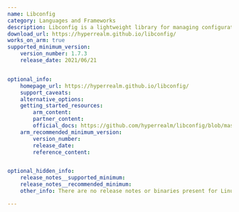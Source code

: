 ```yaml
---
name: Libconfig
category: Languages and Frameworks
description: Libconfig is a lightweight library for managing configuration files, particularly designed for applications requiring flexible and efficient configuration data handling.
download_url: https://hyperrealm.github.io/libconfig/
works_on_arm: true
supported_minimum_version: 
    version_number: 1.7.3
    release_date: 2021/06/21


optional_info:
    homepage_url: https://hyperrealm.github.io/libconfig/
    support_caveats:
    alternative_options: 
    getting_started_resources:
        arm_content: 
        partner_content: 
        official_docs: https://github.com/hyperrealm/libconfig/blob/master/INSTALL
    arm_recommended_minimum_version:
        version_number:
        release_date:
        reference_content:


optional_hidden_info:
    release_notes__supported_minimum: 
    release_notes__recommended_minimum: 
    other_info: There are no release notes or binaries present for Linux/ARM64. Libconfig version 1.7.3 is installed and tested on the Neoverse N1, using steps mentioned [here](https://github.com/hyperrealm/libconfig/blob/master/INSTALL).

---
```

